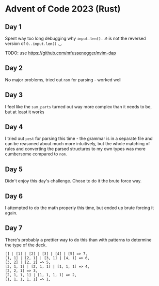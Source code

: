 # Advent of Code 2023 (Rust)

## Day 1

Spent way too long debugging why `input.len()..0` is not the reversed version of `0..input.len()` ._.

TODO: use https://github.com/mfussenegger/nvim-dap

## Day 2

No major problems, tried out `nom` for parsing - worked well

## Day 3

I feel like the `sum_parts` turned out way more complex than it needs to be, but at least it works

## Day 4

I tried out `pest` for parsing this time - the grammar is in a separate file and can be reasoned about much more intuitively, but the whole matching of rules and converting the parsed structures to my own types was more cumbersome compared to `nom`.

## Day 5

Didn't enjoy this day's challenge. Chose to do it the brute force way. 

## Day 6

I attempted to do the math properly this time, but ended up brute forcing it again.

## Day 7

There's probably a prettier way to do this than with patterns to determine the type of the deck.

```
[] | [1] | [2] | [3] | [4] | [5] => 7,
[1, 1] | [2, 1] | [3, 1] | [4, 1] => 6,
[3, 2] | [2, 2] => 5,
[3, 1, 1] | [2, 1, 1] | [1, 1, 1] => 4,
[2, 2, 1] => 3,
[2, 1, 1, 1] | [1, 1, 1, 1] => 2,
[1, 1, 1, 1, 1] => 1,
```


